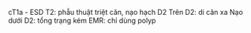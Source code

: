 cT1a - ESD
T2: phẫu thuật triệt căn, nạo hạch D2
Trên D2: di căn xa
Nạo dưới D2: tổng trạng kém
EMR: chỉ dùng polyp